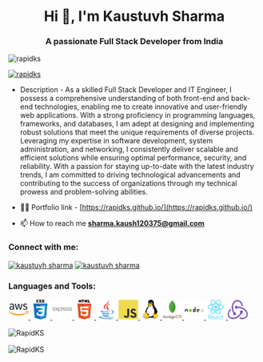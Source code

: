 <h1 align="center">Hi 👋, I'm Kaustuvh Sharma</h1>
<h3 align="center">A passionate Full Stack Developer from India</h3>

<p align="left"> <img src="https://komarev.com/ghpvc/?username=rapidks&label=Profile%20views&color=0e75b6&style=flat" alt="rapidks" /> </p>

<p align="left"> <a href="https://github.com/ryo-ma/github-profile-trophy"><img src="https://github-profile-trophy.vercel.app/?username=rapidks" alt="rapidks" /></a> </p>

- Description - As a skilled Full Stack Developer and IT Engineer, I possess a comprehensive understanding of both front-end and back-end technologies, enabling me to create innovative and user-friendly web applications. With a strong proficiency in programming languages, frameworks, and databases, I am adept at designing and implementing robust solutions that meet the unique requirements of diverse projects. Leveraging my expertise in software development, system administration, and networking, I consistently deliver scalable and efficient solutions while ensuring optimal performance, security, and reliability. With a passion for staying up-to-date with the latest industry trends, I am committed to driving technological advancements and contributing to the success of organizations through my technical prowess and problem-solving abilities.

- 👨‍💻 Portfolio link - [https://rapidks.github.io/](https://rapidks.github.io/)

- 📫 How to reach me **sharma.kaush120375@gmail.com**

<h3 align="left">Connect with me:</h3>
<p align="left">
<a href="https://linkedin.com/in/kaustuvh sharma" target="blank"><img align="center" src="https://raw.githubusercontent.com/rahuldkjain/github-profile-readme-generator/master/src/images/icons/Social/linked-in-alt.svg" alt="kaustuvh sharma" height="30" width="40" /></a>
<a href="https://fb.com/kaustuvh sharma" target="blank"><img align="center" src="https://raw.githubusercontent.com/rahuldkjain/github-profile-readme-generator/master/src/images/icons/Social/facebook.svg" alt="kaustuvh sharma" height="30" width="40" /></a>
</p>

<h3 align="left">Languages and Tools:</h3>
<p align="left"> <a href="https://aws.amazon.com" target="_blank" rel="noreferrer"> <img src="https://raw.githubusercontent.com/devicons/devicon/master/icons/amazonwebservices/amazonwebservices-original-wordmark.svg" alt="aws" width="40" height="40"/> </a> <a href="https://www.w3schools.com/css/" target="_blank" rel="noreferrer"> <img src="https://raw.githubusercontent.com/devicons/devicon/master/icons/css3/css3-original-wordmark.svg" alt="css3" width="40" height="40"/> </a> <a href="https://expressjs.com" target="_blank" rel="noreferrer"> <img src="https://raw.githubusercontent.com/devicons/devicon/master/icons/express/express-original-wordmark.svg" alt="express" width="40" height="40"/> </a> <a href="https://www.w3.org/html/" target="_blank" rel="noreferrer"> <img src="https://raw.githubusercontent.com/devicons/devicon/master/icons/html5/html5-original-wordmark.svg" alt="html5" width="40" height="40"/> </a> <a href="https://www.java.com" target="_blank" rel="noreferrer"> <img src="https://raw.githubusercontent.com/devicons/devicon/master/icons/java/java-original.svg" alt="java" width="40" height="40"/> </a> <a href="https://developer.mozilla.org/en-US/docs/Web/JavaScript" target="_blank" rel="noreferrer"> <img src="https://raw.githubusercontent.com/devicons/devicon/master/icons/javascript/javascript-original.svg" alt="javascript" width="40" height="40"/> </a> <a href="https://www.linux.org/" target="_blank" rel="noreferrer"> <img src="https://raw.githubusercontent.com/devicons/devicon/master/icons/linux/linux-original.svg" alt="linux" width="40" height="40"/> </a> <a href="https://www.mongodb.com/" target="_blank" rel="noreferrer"> <img src="https://raw.githubusercontent.com/devicons/devicon/master/icons/mongodb/mongodb-original-wordmark.svg" alt="mongodb" width="40" height="40"/> </a> <a href="https://nodejs.org" target="_blank" rel="noreferrer"> <img src="https://raw.githubusercontent.com/devicons/devicon/master/icons/nodejs/nodejs-original-wordmark.svg" alt="nodejs" width="40" height="40"/> </a> <a href="https://reactjs.org/" target="_blank" rel="noreferrer"> <img src="https://raw.githubusercontent.com/devicons/devicon/master/icons/react/react-original-wordmark.svg" alt="react" width="40" height="40"/> </a> <a href="https://redux.js.org" target="_blank" rel="noreferrer"> <img src="https://raw.githubusercontent.com/devicons/devicon/master/icons/redux/redux-original.svg" alt="redux" width="40" height="40"/> </a> </p>

<p><img align="center" src="https://github-readme-stats.vercel.app/api/top-langs?username=RapidKS&show_icons=true&locale=en&layout=compact" alt="RapidKS" /></p>

<p><img align="center" src="https://github-readme-streak-stats.herokuapp.com/?user=RapidKS&" alt="RapidKS" /></p>

